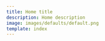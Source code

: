 ```yaml
---
title: Home title
description: Home description 
image: images/defaults/default.png
template: index
---
```



